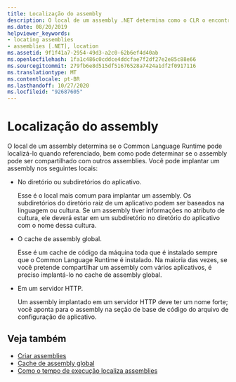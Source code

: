 ```yaml
---
title: Localização do assembly
description: O local de um assembly .NET determina como o CLR o encontra e se ele pode ser compartilhado com outros assemblies.
ms.date: 08/20/2019
helpviewer_keywords:
- locating assemblies
- assemblies [.NET], location
ms.assetid: 9f1f41a7-2954-49d3-a2c0-62b6ef4d40ab
ms.openlocfilehash: 1fa1c486c0cddce4ddcfae7f2df27e2e85c88e66
ms.sourcegitcommit: 279fb6e8d515df51676528a7424a1df2f0917116
ms.translationtype: MT
ms.contentlocale: pt-BR
ms.lasthandoff: 10/27/2020
ms.locfileid: "92687605"
---
```

# <a name="assembly-location"></a>Localização do assembly

O local de um assembly determina se o Common Language Runtime pode localizá-lo quando referenciado, bem como pode determinar se o assembly pode ser compartilhado com outros assemblies. Você pode implantar um assembly nos seguintes locais:

- No diretório ou subdiretórios do aplicativo.

     Esse é o local mais comum para implantar um assembly. Os subdiretórios do diretório raiz de um aplicativo podem ser baseados na linguagem ou cultura. Se um assembly tiver informações no atributo de cultura, ele deverá estar em um subdiretório no diretório do aplicativo com o nome dessa cultura.

- O cache de assembly global.

     Esse é um cache de código da máquina toda que é instalado sempre que o Common Language Runtime é instalado. Na maioria das vezes, se você pretende compartilhar um assembly com vários aplicativos, é preciso implantá-lo no cache de assembly global.

- Em um servidor HTTP.

     Um assembly implantado em um servidor HTTP deve ter um nome forte; você aponta para o assembly na seção de base de código do arquivo de configuração de aplicativo.

## <a name="see-also"></a>Veja também

- [Criar assemblies](create.md)
- [Cache de assembly global](../../framework/app-domains/gac.md)
- [Como o tempo de execução localiza assemblies](../../framework/deployment/how-the-runtime-locates-assemblies.md)
